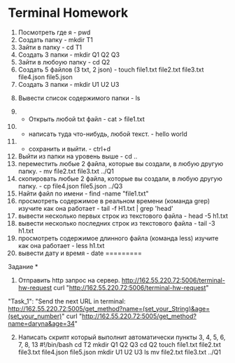 # Terminal Homework
1) Посмотреть где я - pwd
2) Создать папку - mkdir T1
3) Зайти в папку - cd T1
4) Создать 3 папки - mkdir Q1 Q2 Q3
5) Зайти в любоую папку - cd Q2
6) Создать 5 файлов (3 txt, 2 json) - touch file1.txt file2.txt file3.txt file4.json file5.json
7) Создать 3 папки - mkdir U1 U2 U3
8. Вывести список содержимого папки - ls
9) + Открыть любой txt файл - cat > file1.txt
10) + написать туда что-нибудь, любой текст. - hello world
11) + сохранить и выйти. - ctrl+d
12) Выйти из папки на уровень выше - cd ..
13) переместить любые 2 файла, которые вы создали, в любую другую папку. - mv file2.txt file3.txt ../Q1
14) скопировать любые 2 файла, которые вы создали, в любую другую папку. - cp file4.json file5.json ../Q3
15) Найти файл по имени - find -name "file1.txt"
16) просмотреть содержимое в реальном времени (команда grep) изучите как она работает - tail -f H1.txt | grep 'head'
17) вывести несколько первых строк из текстового файла - head -5 h1.txt
18) вывести несколько последних строк из текстового файла - tail -3 h1.txt
19) просмотреть содержимое длинного файла (команда less) изучите как она работает - less h1.txt
20) вывести дату и время - date
=========

Задание *
1) Отправить http запрос на сервер.
http://162.55.220.72:5006/terminal-hw-request
curl "http://162.55.220.72:5006/terminal-hw-request"

"Task_1": "Send the next URL in terminal: http://162.55.220.72:5005/get_method?name=(set_your_String)&age=(set_your_number)" 
curl "http://162.55.220.72:5005/get_method?name=daryna&age=34"


2) Написать скрипт который выполнит автоматически пункты 3, 4, 5, 6, 7, 8, 13
#!/bin/bash
cd T2
mkdir Q1 Q2 Q3
cd Q2
touch file1.txt file2.txt file3.txt file4.json file5.json
mkdir U1 U2 U3
ls
mv file2.txt file3.txt ../Q1
